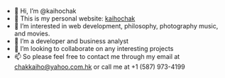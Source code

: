 - 👋 Hi, I’m @kaihochak
- 🌸 This is my personal website: [kaihochak](https://kaihochak.github.io/)
- 👀 I’m interested in web development, philosophy, photography music, and movies.
- 🌱 I’m a developer and business analyst
- 💞️ I’m looking to collaborate on any interesting projects 
- 📫 So please feel free to contact me through my email at chakkaiho@yahoo.com.hk or call me at +1 (587) 973-4199
